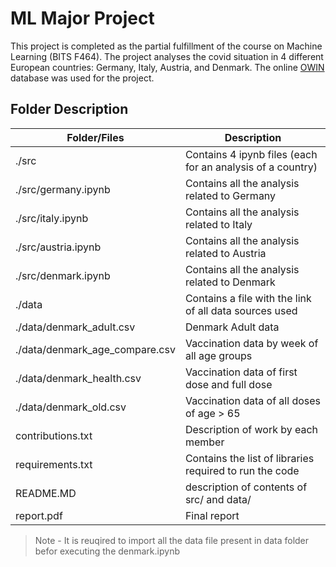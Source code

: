 # ML Major Project

This project is completed as the partial fulfillment of the course on Machine Learning  (BITS F464). The project analyses the covid situation in 4 different European countries: Germany, Italy, Austria, and Denmark. The online [OWIN](https://github.com/owid/covid-19-data) database was used for the project. 

## Folder Description

| Folder/Files                   | Description                                                 |
| -------------------------------| ----------------------------------------------------------- |
| ./src                          | Contains 4 ipynb files (each for an analysis of a country)  |
|./src/germany.ipynb             | Contains all the analysis related to Germany                |
|./src/italy.ipynb               | Contains all the analysis related to Italy                  |
|./src/austria.ipynb             | Contains all the analysis related to Austria                |
|./src/denmark.ipynb             | Contains all the analysis related to Denmark                |
| ./data                         | Contains a file with the link of all data sources used      |
| ./data/denmark_adult.csv       | Denmark Adult data                                          |
|./data/denmark_age_compare.csv  |Vaccination data by week of all age groups                   |
|./data/denmark_health.csv       |Vaccination data of first dose and full dose                 |
|./data/denmark_old.csv          |Vaccination data of all doses of age > 65                    |
|contributions.txt               |Description of work by each member                           |
|requirements.txt                |Contains the list of libraries required to run the code      |
|README.MD                       |description of contents of src/ and data/                    |
|report.pdf                      |Final report                                                 |

> Note - It is reuqired to import all the data file present in data folder befor executing the denmark.ipynb 

